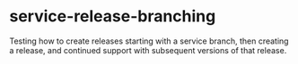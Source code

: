 # service-release-branching
Testing how to create releases starting with a service branch, then creating a release, and continued support with subsequent versions of that release.
